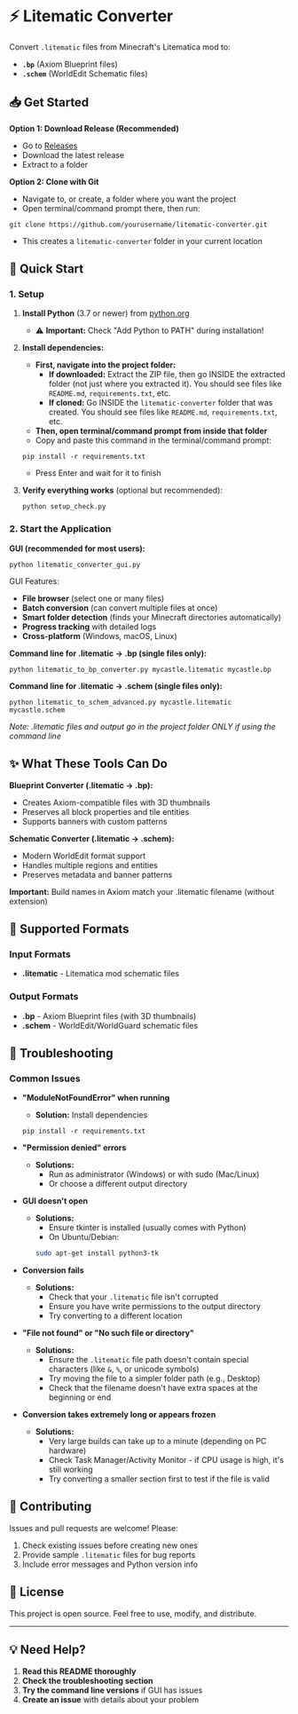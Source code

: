 # ⚡ Litematic Converter

Convert `.litematic` files from Minecraft's Litematica mod to:
- **`.bp`** (Axiom Blueprint files) 
- **`.schem`** (WorldEdit Schematic files)

## 📥 Get Started

**Option 1: Download Release (Recommended)**
- Go to [Releases](https://github.com/yourusername/litematic-converter/releases)
- Download the latest release
- Extract to a folder

**Option 2: Clone with Git**
- Navigate to, or create, a folder where you want the project
- Open terminal/command prompt there, then run:
```
git clone https://github.com/yourusername/litematic-converter.git
```
- This creates a `litematic-converter` folder in your current location

## 🚀 Quick Start

### 1. Setup

1. **Install Python** (3.7 or newer) from [python.org](https://python.org/downloads/)
   - ⚠️ **Important:** Check "Add Python to PATH" during installation!

2. **Install dependencies:**
   - **First, navigate into the project folder:**
     - **If downloaded:** Extract the ZIP file, then go INSIDE the extracted folder (not just where you extracted it). You should see files like `README.md`, `requirements.txt`, etc.
     - **If cloned:** Go INSIDE the `litematic-converter` folder that was created. You should see files like `README.md`, `requirements.txt`, etc.
   - **Then, open terminal/command prompt from inside that folder**
   - Copy and paste this command in the terminal/command prompt:
   ```
   pip install -r requirements.txt
   ```
   - Press Enter and wait for it to finish

3. **Verify everything works** (optional but recommended):
   ```
   python setup_check.py
   ```

### 2. Start the Application

**GUI (recommended for most users):**
```
python litematic_converter_gui.py
```

GUI Features:
- **File browser** (select one or many files)
- **Batch conversion** (can convert multiple files at once)
- **Smart folder detection** (finds your Minecraft directories automatically)  
- **Progress tracking** with detailed logs
- **Cross-platform** (Windows, macOS, Linux)

**Command line for .litematic → .bp (single files only):**
```
python litematic_to_bp_converter.py mycastle.litematic mycastle.bp
```

**Command line for .litematic → .schem (single files only):**
```
python litematic_to_schem_advanced.py mycastle.litematic mycastle.schem
```
*Note: .litematic files and output go in the project folder ONLY if using the command line*

## ✨ What These Tools Can Do

**Blueprint Converter (.litematic → .bp):**
- Creates Axiom-compatible files with 3D thumbnails
- Preserves all block properties and tile entities  
- Supports banners with custom patterns

**Schematic Converter (.litematic → .schem):**
- Modern WorldEdit format support
- Handles multiple regions and entities
- Preserves metadata and banner patterns

**Important:** Build names in Axiom match your .litematic filename (without extension)

## 🎯 Supported Formats

### Input Formats
- **.litematic** - Litematica mod schematic files

### Output Formats
- **.bp** - Axiom Blueprint files (with 3D thumbnails)
- **.schem** - WorldEdit/WorldGuard schematic files

## 🐛 Troubleshooting

### Common Issues

- **"ModuleNotFoundError" when running**
  - **Solution:** Install dependencies
  ```
  pip install -r requirements.txt
  ```

- **"Permission denied" errors**
  - **Solutions:**
    - Run as administrator (Windows) or with sudo (Mac/Linux)
    - Or choose a different output directory

- **GUI doesn't open**
  - **Solutions:** 
      - Ensure tkinter is installed (usually comes with Python)
      - On Ubuntu/Debian:
      ```bash
      sudo apt-get install python3-tk
      ```

- **Conversion fails**
  - **Solutions:**
    - Check that your `.litematic` file isn't corrupted
    - Ensure you have write permissions to the output directory
    - Try converting to a different location

- **"File not found" or "No such file or directory"**
  - **Solutions:**
    - Ensure the `.litematic` file path doesn't contain special characters (like `&`, `%`, or unicode symbols)
    - Try moving the file to a simpler folder path (e.g., Desktop)
    - Check that the filename doesn't have extra spaces at the beginning or end

- **Conversion takes extremely long or appears frozen**
  - **Solutions:**
    - Very large builds can take up to a minute (depending on PC hardware)
    - Check Task Manager/Activity Monitor - if CPU usage is high, it's still working
    - Try converting a smaller section first to test if the file is valid

## 🤝 Contributing

Issues and pull requests are welcome! Please:
1. Check existing issues before creating new ones
2. Provide sample `.litematic` files for bug reports
3. Include error messages and Python version info

## 📄 License

This project is open source. Feel free to use, modify, and distribute.

---

## 💡 Need Help?

1. **Read this README thoroughly**
2. **Check the troubleshooting section**
3. **Try the command line versions** if GUI has issues
4. **Create an issue** with details about your problem
